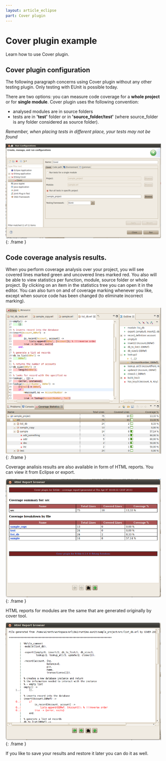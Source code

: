```yaml
---
layout: article_eclipse
part: Cover plugin
---
```


# Cover plugin example

Learn how to use Cover plugin.

## Cover plugin configuration

The following paragraph concerns using Cover plugin without any other testing plugin. Only testing with EUnit is possible today.

There are two options: you can measure code coverage for a **whole project** or for **single module**. Cover plugin uses the following convention:

*  analysed modules are in source folders
*  tests are in **'test'** folder or in **'source_folder/test'** (where source_folder is any folder considered as source folder). 

_Remember, when placing tests in different place, your tests may not be found_

!["Launch" dialog](images/launch.png){: .frame }

## Code coverage analysis results.

When you perform coverage analysis over your project, you will see covered lines marked green and uncovered lines marked red. You also will be able to view statistics per function, module, source folder or whole project. By clicking on an item in the statistics tree you can open it in the editor. You can also turn on and of coverage marking whenever you like, except when source code has been changed (to eliminate incorrect marking).

![editor](images/editor.png){: .frame }

Coverage analisis results are also available in form of HTML reports. You can view it from Eclipse or export.

![HTML report](images/htmlReport1.png){: .frame }

HTML reports for modules are the same that are generated originally by cover tool.

![HTML report](images/htmlReport2.png){: .frame }

If you like to save your results and restore it later you can do it as well. 

